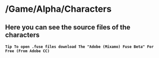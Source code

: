 # /Game/Alpha/Characters
## Here you can see the source files of the characters
#### `Tip To open .fuse files download The "Adobe (Mixamo) Fuse Beta" For Free (From Adobe CC)`
